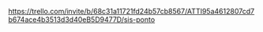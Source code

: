 https://trello.com/invite/b/68c31a11721fd24b57cb8567/ATTI95a4612807cd7b674ace4b3513d3d40eB5D9477D/sis-ponto
